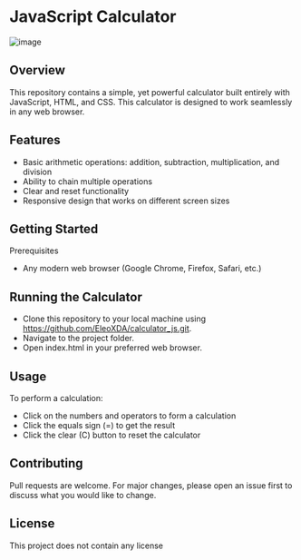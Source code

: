 # JavaScript Calculator

![image](https://github.com/EleoXDA/calculator_js/assets/27622683/a2243ee2-348d-446b-a0fb-f4c0dd865e17)

## Overview
This repository contains a simple, yet powerful calculator built entirely with JavaScript, HTML, and CSS. This calculator is designed to work seamlessly in any web browser.

## Features
- Basic arithmetic operations: addition, subtraction, multiplication, and division
- Ability to chain multiple operations
- Clear and reset functionality
- Responsive design that works on different screen sizes

## Getting Started
Prerequisites
- Any modern web browser (Google Chrome, Firefox, Safari, etc.)

## Running the Calculator
- Clone this repository to your local machine using https://github.com/EleoXDA/calculator_js.git.
- Navigate to the project folder.
- Open index.html in your preferred web browser.

## Usage
To perform a calculation:
- Click on the numbers and operators to form a calculation
- Click the equals sign (=) to get the result
- Click the clear (C) button to reset the calculator

## Contributing
Pull requests are welcome. For major changes, please open an issue first to discuss what you would like to change.

## License
This project does not contain any license
